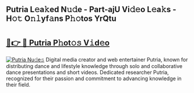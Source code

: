 ## Putria L𝚎a𝚔ed N𝚞𝚍e - Part-ajU Vi𝚍𝚎o L𝚎a𝚔s - H𝚘𝚝 O𝚗𝚕yf𝚊ns P𝚑𝚘tos YrQtu

# <h2><a href="http://kf6152.oniu.top/?m=Putria">🔗👉 🔴 Putria P𝚑ot𝚘𝚜 V𝚒d𝚎o</a></h2>

[![Putria Nu𝚍e𝚜](https://i.imgur.com/0qMVB7G.gif)](http://kf6152.oniu.top/?m=Putria)
Digital media creator and web entertainer Putria, known for distributing dance and lifestyle knowledge through solo and collaborative dance presentations and short videos. Dedicated researcher Putria, recognized for their passion and commitment to advancing knowledge in their field.  
